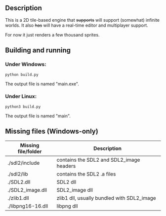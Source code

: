 ## Description
This is a 2D tile-based engine that ~~supports~~ will support (somewhat) infinite worlds. It also ~~has~~ will have a real-time editor and multiplayer support.

For now it just renders a few thousand sprites.

## Building and running
### Under Windows:
```
python build.py
```
The output file is named "main.exe".

### Under Linux:
```
python3 build.py
```
The output file is named "main".

## Missing files (Windows-only)
| Missing file/folder | Description |
| --- | --- |
| ./sdl2/include | contains the SDL2 and SDL2_image headers |
| ./sdl2/lib | contains the SDL2 .a files |
| ./SDL2.dll | SDL2 dll |
| ./SDL2_image.dll | SDL2_image dll |
| ./zlib1.dll | zlib1 dll, usually bundled with SDL2_image |
| ./libpng16-16.dll | libpng dll |
